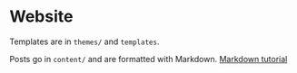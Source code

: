 # Website
Templates are in `themes/` and `templates`.

Posts go in `content/` and are formatted with Markdown.
[Markdown tutorial](https://commonmark.org/help/tutorial/)
